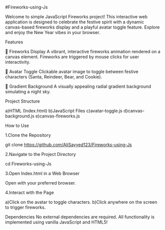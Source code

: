 #Fireworks-using-Js

Welcome to simple JavaScript Fireworks project! This interactive web application is designed to celebrate the festive spirit with a dynamic canvas-based fireworks display and a playful avatar toggle feature. Explore and enjoy the New Year vibes in your browser.

  Features

  🎇 Fireworks Display
A vibrant, interactive fireworks animation rendered on a canvas element. Fireworks are triggered by mouse clicks for user interactivity.

  🎅 Avatar Toggle
Clickable avatar image to toggle between festive characters (Santa, Reindeer, Bear, and Cookie).

  🌈 Gradient Background
A visually appealing radial gradient background simulating a night sky.

  Project Structure

a)HTML (Index.html)
b)JavaScript Files
c)avatar-toggle.js
d)canvas-background.js
e)canvas-fireworks.js

  How to Use

1.Clone the Repository

   git clone https://github.com/AliSayyed123/Fireworks-using-Js

2.Navigate to the Project Directory

   cd Fireworks-using-Js

3.Open Index.html in a Web Browser

   Open with your preferred browser.

4.Interact with the Page

a)Click on the avatar to toggle characters.
b)Click anywhere on the screen to trigger fireworks.

  Dependencies
No external dependencies are required. All functionality is implemented using vanilla JavaScript and HTML5!
